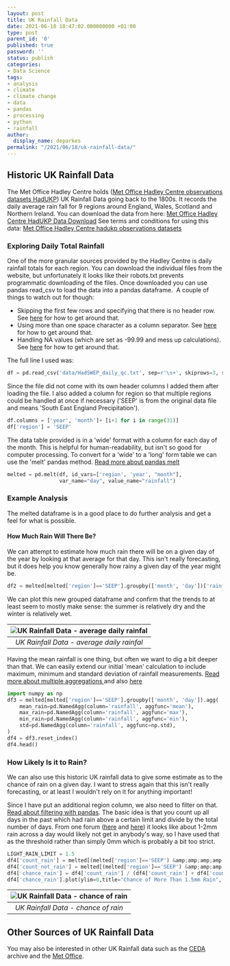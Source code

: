 ```yaml
---
layout: post
title: UK Rainfall Data
date: 2021-06-18 18:47:02.000000000 +01:00
type: post
parent_id: '0'
published: true
password: ''
status: publish
categories:
- Data Science
tags:
- analysis
- climate
- climate change
- data
- pandas
- processing
- python
- rainfall
author:
  display_name: deparkes
permalink: "/2021/06/18/uk-rainfall-data/"
---
```

<h2>Historic UK Rainfall Data</h2>
The Met Office Hadley Centre holds (<a href="https://www.metoffice.gov.uk/hadobs/hadukp/">Met Office Hadley Centre observations datasets HadUKP</a>) UK Rainfall Data going back to the 1800s. It records the daily average rain fall for 9 regions around England, Wales, Scotland and Northern Ireland.
You can download the data from here: <a href="https://www.metoffice.gov.uk/hadobs/hadukp/data/download.html">Met Office Hadley Centre HadUKP Data Download</a>
See terms and conditions for using this data: <a href="https://www.metoffice.gov.uk/hadobs/hadukp/terms_and_conditions.html">Met Office Hadley Centre hadukp observations datasets</a>
<h3>Exploring Daily Total Rainfall</h3>
One of the more granular sources provided by the Hadley Centre is daily rainfall totals for each region. You can download the individual files from the website, but unfortunately it looks like their robots.txt prevents programmatic downloading of the files.
Once downloaded you can use pandas read_csv to load the data into a pandas dataframe.  A couple of things to watch out for though:
<ul>
<li>Skipping the first few rows and specifying that there is no header row. See <a href="https://www.edureka.co/community/42836/how-to-read-pandas-csv-file-with-no-header">here</a> for how to get around that.</li>
<li>Using more than one space character as a column separator. See <a href="https://stackoverflow.com/questions/15026698/how-to-make-separator-in-pandas-read-csv-more-flexible-wrt-whitespace-for-irreg">here</a> for how to get around that.</li>
<li>Handling NA values (which are set as -99.99 and mess up calculations). See <a href="https://www.geeksforgeeks.org/use-of-na_values-parameter-in-read_csv-function-of-pandas-in-python/">here</a> for how to get around that.</li>
</ul>
The full line I used was:

```python
df = pd.read_csv('data/HadSWEP_daily_qc.txt', sep=r'\s+', skiprows=3, skipinitialspace=True, header=None, na_values=-99.99)
```

Since the file did not come with its own header columns I added them after loading the file. I also added a column for region so that multiple regions could be handled at once if necessary ('SEEP' is from the original data file and means 'South East England Precipitation').

```python
df.columns = ['year', 'month']+ [i+1 for i in range(31)]
df['region'] = 'SEEP'
```

The data table provided is in a 'wide' format with a column for each day of the month. This is helpful for human-readability, but isn't so good for computer processing. To convert for a 'wide' to a 'long' form table we can use the 'melt' pandas method.
<a href="https://deparkes.co.uk/2016/10/28/reshape-pandas-data-with-melt/">Read more about pandas melt</a>

```python
melted = pd.melt(df, id_vars=['region', 'year', "month"],
                 var_name="day", value_name="rainfall")
```

<h3>Example Analysis</h3>
The melted dataframe is in a good place to do further analysis and get a feel for what is possible.
<h4>How Much Rain Will There Be?</h4>
We can attempt to estimate how much rain there will be on a given day of the year by looking at that average for that day. This isn't really forecasting, but it does help you know generally how rainy a given day of the year might be.

```python
df2 = melted[melted['region']=='SEEP'].groupby(['month', 'day'])['rainfall'].mean()
```

We can plot this new grouped dataframe and confirm that the trends to at least seem to mostly make sense: the summer is relatively dry and the winter is relatively wet.

| ![UK Rainfall Data - average daily rainfal]({{site.baseurl}}/assets/2021/06/AverageDailyRainfall.png) |
|:--:|
| *UK Rainfall Data - average daily rainfal* |

Having the mean rainfall is one thing, but often we want to dig a bit deeper than that. We can easily extend our initial 'mean' calculation to include maximum, minimum and standard deviation of rainfall measurements.
<a href="https://stackoverflow.com/questions/12589481/multiple-aggregations-of-the-same-column-using-pandas-groupby-agg">Read more about multiple aggregations </a>and also <a href="https://pandas-docs.github.io/pandas-docs-travis/user_guide/groupby.html#named-aggregation">here</a>

```python
import numpy as np
df3 = melted[melted['region']=='SEEP'].groupby(['month', 'day']).agg(
    mean_rain=pd.NamedAgg(column='rainfall', aggfunc='mean'),
    max_rain=pd.NamedAgg(column='rainfall', aggfunc='max'),
    min_rain=pd.NamedAgg(column='rainfall', aggfunc='min'),
    std=pd.NamedAgg(column='rainfall', aggfunc=np.std),
)
df4 = df3.reset_index()
df4.head()
```

<h3>How Likely Is it to Rain?</h3>
We can also use this historic UK rainfall data to give some estimate as to the chance of rain on a given day. I want to stress again that this isn't really forecasting, or at least I wouldn't rely on it for anything important!

Since I have put an additional region column, we also need to filter on that. <a href="https://datascienceparichay.com/article/pandas-filter-dataframe-for-multiple-conditions/">Read about filtering with pandas</a>.
The basic idea is that you count up all days in the past which had rain above a certain limit and divide by the total number of days. From one forum (<a href="https://cumulus.hosiene.co.uk/viewtopic.php?t=3474">here</a> and <a href="https://cumulus.hosiene.co.uk/viewtopic.php?t=6441">here</a>) it looks like about 1-2mm rain across a day would likely not get in anybody's way, so I have used that as the threshold rather than simply 0mm which is probably a bit too strict.

```python
LIGHT_RAIN_LIMIT = 1.5
df4['count_rain'] = melted[(melted['region']=='SEEP') &amp;amp;amp;amp; (melted['rainfall']&amp;amp;amp;gt;LIGHT_RAIN_LIMIT)].groupby(['month', 'day'])['rainfall'].count().reset_index()['rainfall']
df4['count_not_rain'] = melted[(melted['region']=='SEEP') &amp;amp;amp;amp; (melted['rainfall']&amp;amp;amp;lt;=LIGHT_RAIN_LIMIT)].groupby(['month', 'day'])['rainfall'].count().reset_index()['rainfall']
df4['chance_rain'] = df4['count_rain'] / (df4['count_rain'] + df4['count_not_rain'])
df4['chance_rain'].plot(ylim=0,title="Chance of More Than 1.5mm Rain", xlabel="Day", ylabel="Chance of Rain")
```

| ![UK Rainfall Data - chance of rain]({{site.baseurl}}/assets/2021/06/ChanceOfRain.png) |
|:--:|
| *UK Rainfall Data - chance of rain* |

<h2>Other Sources of UK Rainfall Data</h2>
You may also be interested in other UK Rainfall data such as the <a href="https://catalogue.ceda.ac.uk/uuid/4dc8450d889a491ebb20e724debe2dfb">CEDA </a>archive and the <a href="https://www.metoffice.gov.uk/weather/learn-about/weather/types-of-weather/rain/how-much-does-it-rain-in-the-uk">Met Office</a>.
